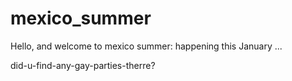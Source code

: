 # mexico_summer

Hello, and welcome to mexico summer:
happening this January ...

did-u-find-any-gay-parties-therre?
